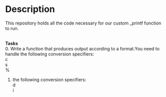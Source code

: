 <h1> Description </h1>
This repository holds all the code necessary for our custom _printf function to run. <br> <br>

<b> Tasks </b> <br>
0. Write a function that produces output according to a format.You need to handle the following conversion specifiers:<br>
    c <br>
    s <br>
    % <br>
1. the following conversion specifiers: <br>
    d <br>
    i <br>

 
